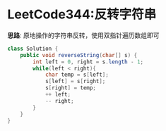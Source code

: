 # LeetCode344:反转字符串

**思路**: 原地操作的字符串反转，使用双指针遍历数组即可
```java
class Solution {
    public void reverseString(char[] s) {
        int left = 0, right = s.length - 1;
        while(left < right){
            char temp = s[left];
            s[left] = s[right];
            s[right] = temp;
            ++ left;
            -- right;
        }
    }
}
```